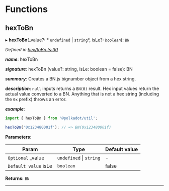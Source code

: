 

# Functions

<a id="hextobn"></a>

##  hexToBn

▸ **hexToBn**(_value?: * `undefined` &#124; `string`*, isLe?: *`boolean`*): `BN`

*Defined in [hex/toBn.ts:30](https://github.com/polkadot-js/common/blob/b53a677/packages/util/src/hex/toBn.ts#L30)*

*__name__*: hexToBn

*__signature__*: hexToBn (value?: string, isLe: boolean = false): BN

*__summary__*: Creates a BN.js bignumber object from a hex string.

*__description__*: `null` inputs returns a `BN(0)` result. Hex input values return the actual value converted to a BN. Anything that is not a hex string (including the `0x` prefix) throws an error.

*__example__*:   
```javascript
import { hexToBn } from '@polkadot/util';

hexToBn('0x123480001f'); // => BN(0x123480001f)
```

**Parameters:**

| Param | Type | Default value |
| ------ | ------ | ------ |
| `Optional` _value |  `undefined` &#124; `string`| - |
| `Default value` isLe | `boolean` | false |

**Returns:** `BN`

___

